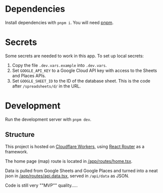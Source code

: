 # Dependencies

Install dependencies with `pnpm i`. You will need [pnpm](https://pnpm.io/installation).

# Secrets

Some secrets are needed to work in this app. To set up local secrets:

1. Copy the file `.dev.vars.example` into `.dev.vars`.
2. Set `GOOGLE_API_KEY` to a Google Cloud API key with access to the Sheets and Places APIs.
3. Set `GOOGLE_SHEET_ID` to the ID of the database sheet. This is the code after `/spreadsheets/d/` in the URL.

# Development

Run the development server with `pnpm dev`.

## Structure

This project is hosted on [Cloudflare Workers](https://developers.cloudflare.com/), using [React Router](https://reactrouter.com/home) as a framework.  

The home page (map) route is located in [/app/routes/home.tsx](/app/routes/home.tsx).

Data is pulled from Google Sheets and Google Places and turned into a neat json in [/app/routes/api.data.tsx](/app/routes/api.data.tsx), served in `/api/data` as JSON.

Code is still very ""MVP"" quality.....
